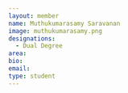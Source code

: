 ```yaml
---
layout: member
name: Muthukumarasamy Saravanan
image: muthukumarasamy.png
designations: 
  - Dual Degree
area:
bio:
email:
type: student
---
```

